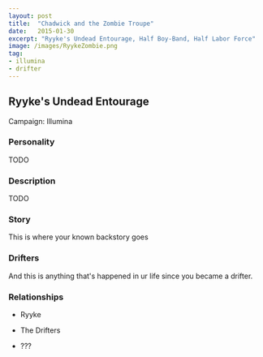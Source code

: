 ```yaml
---
layout: post
title:  "Chadwick and the Zombie Troupe"
date:   2015-01-30
excerpt: "Ryyke's Undead Entourage, Half Boy-Band, Half Labor Force"
image: /images/RyykeZombie.png
tag:
- illumina
- drifter 
---
```


## Ryyke's Undead Entourage

Campaign: Illumina

### Personality

TODO

### Description

TODO

### Story

This is where your known backstory goes

### Drifters

And this is anything that's happened in ur life since you became a drifter.


### Relationships

- Ryyke

- The Drifters

- ???
